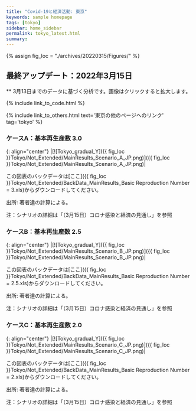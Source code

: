 ```yaml
---
title: "Covid-19と経済活動: 東京"
keywords: sample homepage
tags: [tokyo]
sidebar: home_sidebar
permalink: tokyo_latest.html
summary:
---
```


{% assign fig_loc = "./archives/20220315/Figures/" %}

## 最終アップデート：2022年3月15日
** 3月13日までのデータに基づく分析です。画像はクリックすると拡大します。

{% include link_to_code.html %}

{% include link_to_others.html text='東京の他のページへのリンク' tag='tokyo' %}





### ケースA：基本再生産数 3.0

{: align="center"}
|[![Tokyo_gradual_Y]({{ fig_loc }}Tokyo/Not_Extended/MainResults_Scenario_A_JP.png)]({{ fig_loc }}Tokyo/Not_Extended/MainResults_Scenario_A_JP.png)|

この図表のバックデータは[ここ]({{ fig_loc }}Tokyo/Not_Extended/BackData_MainResults_Basic Reproduction Number = 3.xls)からダウンロードしてください。

出所: 著者達の計算による。<br>

注：シナリオの詳細は「（3月15日）コロナ感染と経済の見通し」を参照


### ケースB：基本再生産数 2.5

{: align="center"}
|[![Tokyo_gradual_Y]({{ fig_loc }}Tokyo/Not_Extended/MainResults_Scenario_B_JP.png)]({{ fig_loc }}Tokyo/Not_Extended/MainResults_Scenario_B_JP.png)|

この図表のバックデータは[ここ]({{ fig_loc }}Tokyo/Not_Extended/BackData_MainResults_Basic Reproduction Number = 2.5.xls)からダウンロードしてください。

出所: 著者達の計算による。<br>

注：シナリオの詳細は「（3月15日）コロナ感染と経済の見通し」を参照

### ケースC：基本再生産数 2.0

{: align="center"}
|[![Tokyo_gradual_Y]({{ fig_loc }}Tokyo/Not_Extended/MainResults_Scenario_C_JP.png)]({{ fig_loc }}Tokyo/Not_Extended/MainResults_Scenario_C_JP.png)|

この図表のバックデータは[ここ]({{ fig_loc }}Tokyo/Not_Extended/BackData_MainResults_Basic Reproduction Number = 2.xls)からダウンロードしてください。

出所: 著者達の計算による。<br>

注：シナリオの詳細は「（3月15日）コロナ感染と経済の見通し」を参照










